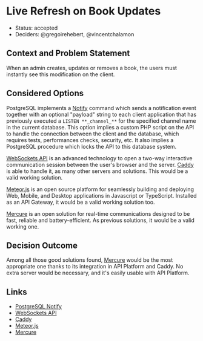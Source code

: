 # Live Refresh on Book Updates

* Status: accepted
* Deciders: @gregoirehebert, @vincentchalamon

## Context and Problem Statement

When an admin creates, updates or removes a book, the users must instantly see this modification on the client.

## Considered Options

PostgreSQL implements a [Notify](https://www.postgresql.org/docs/current/sql-notify.html) command which sends a
notification event together with an optional "payload" string to each client application that has previously
executed a `LISTEN **_channel_**` for the specified channel name in the current database. This option implies a custom
PHP script on the API to handle the connection between the client and the database, which requires tests, performances
checks, security, etc. It also implies a PostgreSQL procedure which locks the API to this database system.

[WebSockets API](https://developer.mozilla.org/fr/docs/Web/API/WebSockets_API) is an advanced technology to open a
two-way interactive communication session between the user's browser and the server. [Caddy](https://caddyserver.com/)
is able to handle it, as many other servers and solutions. This would be a valid working solution.

[Meteor.js](https://www.meteor.com/) is an open source platform for seamlessly building and deploying Web, Mobile, and
Desktop applications in Javascript or TypeScript. Installed as an API Gateway, it would be a valid working solution too.

[Mercure](https://mercure.rocks/) is an open solution for real-time communications designed to be fast, reliable and
battery-efficient. As previous solutions, it would be a valid working one.

## Decision Outcome

Among all those good solutions found, [Mercure](https://mercure.rocks/) would be the most appropriate one thanks to its
integration in API Platform and Caddy. No extra server would be necessary, and it's easily usable with API Platform.

## Links

* [PostgreSQL Notify](https://www.postgresql.org/docs/current/sql-notify.html)
* [WebSockets API](https://developer.mozilla.org/fr/docs/Web/API/WebSockets_API)
* [Caddy](https://caddyserver.com/)
* [Meteor.js](https://www.meteor.com/)
* [Mercure](https://mercure.rocks/)
